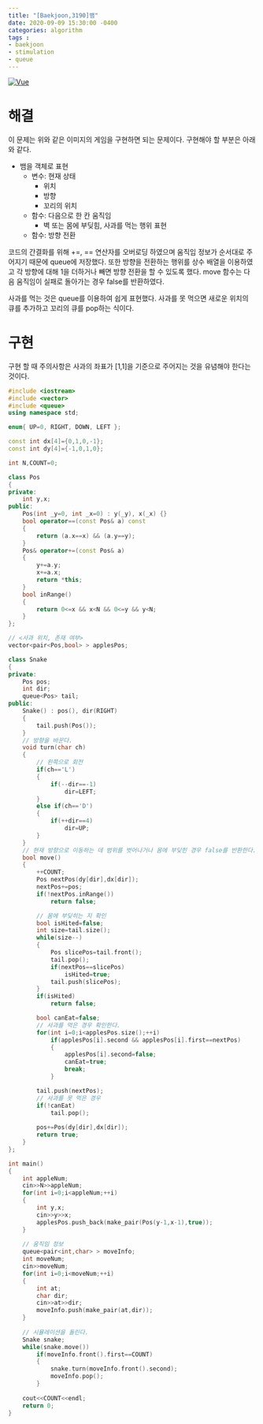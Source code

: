 ```yaml
---
title: "[Baekjoon,3190]뱀"
date: 2020-09-09 15:30:00 -0400
categories: algorithm 
tags :
- baekjoon 
- stimulation
- queue
---
```

[![Vue](https://miro.medium.com/max/700/1*dQzFEaAHwxouaImAuUd3EQ.gif)](https://medium.com/@geekrodion/snake-game-with-javascript-part-2-c88dff6656aa)
# 해결 
이 문제는 위와 같은 이미지의 게임을 구현하면 되는 문제이다. 구현해야 할 부분은 아래와 같다.  
- 뱀을 객체로 표현
  - 변수: 현재 상태
    - 위치
    - 방향 
    - 꼬리의 위치 
  - 함수: 다음으로 한 칸 움직임
    - 벽 또는 몸에 부딪힘, 사과를 먹는 행위 표현 
  - 함수: 방향 전환 

코드의 간결화를 위해 +=, == 연산자를 오버로딩 하였으며 움직임 정보가 순서대로 주어지기 때문에 queue에 저장했다. 
또한 방향을 전환하는 행위를 상수 배열을 이용하였고 각 방향에 대해 1을 더하거나 빼면 방향 전환을 할 수 있도록 했다. 
move 함수는 다음 움직임이 실패로 돌아가는 경우 false를 반환하였다.  

사과를 먹는 것은 queue를 이용하여 쉽게 표현했다. 사과를 못 먹으면 새로운 위치의 큐를 추가하고 꼬리의 큐를 pop하는 식이다. 
# 구현 
구현 할 때 주의사항은 사과의 좌표가 [1,1]을 기준으로 주어지는 것을 유념해야 한다는 것이다.  
```cpp
#include <iostream>
#include <vector>
#include <queue>
using namespace std;

enum{ UP=0, RIGHT, DOWN, LEFT }; 

const int dx[4]={0,1,0,-1};
const int dy[4]={-1,0,1,0};

int N,COUNT=0;

class Pos
{
private:
    int y,x;
public:
    Pos(int _y=0, int _x=0) : y(_y), x(_x) {}
    bool operator==(const Pos& a) const
    {
        return (a.x==x) && (a.y==y);
    }
    Pos& operator+=(const Pos& a)
    {
        y+=a.y;
        x+=a.x;
        return *this;
    }
    bool inRange()
    {
        return 0<=x && x<N && 0<=y && y<N;
    }
};

// <사과 위치, 존재 여부>
vector<pair<Pos,bool> > applesPos;

class Snake
{
private:
    Pos pos;
    int dir;
    queue<Pos> tail;
public:
    Snake() : pos(), dir(RIGHT) 
    {
        tail.push(Pos());
    }
    // 방향을 바꾼다. 
    void turn(char ch)
    {
        // 왼쪽으로 회전 
        if(ch=='L')
        {
            if(--dir==-1)
                dir=LEFT;
        }
        else if(ch=='D')
        {
            if(++dir==4)
                dir=UP;
        }
    }
    // 현재 방향으로 이동하는 데 범위를 벗어나거나 몸에 부딪힌 경우 false를 반환한다. 
    bool move()
    {
        ++COUNT;
        Pos nextPos(dy[dir],dx[dir]);
        nextPos+=pos;
        if(!nextPos.inRange())
            return false;

        // 몸에 부딪히는 지 확인
        bool isHited=false;
        int size=tail.size();
        while(size--)
        {
            Pos slicePos=tail.front();
            tail.pop();
            if(nextPos==slicePos)
                isHited=true;
            tail.push(slicePos);
        }
        if(isHited)
            return false;

        bool canEat=false;
        // 사과를 먹은 경우 확인한다. 
        for(int i=0;i<applesPos.size();++i)
            if(applesPos[i].second && applesPos[i].first==nextPos)
            {
                applesPos[i].second=false;
                canEat=true;
                break;
            }

        tail.push(nextPos);
        // 사과를 못 먹은 경우
        if(!canEat)
            tail.pop();
        
        pos+=Pos(dy[dir],dx[dir]);
        return true;
    }
};

int main()
{
    int appleNum;
    cin>>N>>appleNum;
    for(int i=0;i<appleNum;++i)
    {
        int y,x;
        cin>>y>>x;
        applesPos.push_back(make_pair(Pos(y-1,x-1),true));
    }
    
    // 움직임 정보 
    queue<pair<int,char> > moveInfo;
    int moveNum;
    cin>>moveNum;
    for(int i=0;i<moveNum;++i)
    {
        int at;
        char dir;
        cin>>at>>dir;
        moveInfo.push(make_pair(at,dir));
    }
    
    // 시뮬레이션을 돌린다.
    Snake snake;
    while(snake.move())
        if(moveInfo.front().first==COUNT)
        {
            snake.turn(moveInfo.front().second);
            moveInfo.pop();
        }
    
    cout<<COUNT<<endl;
    return 0;
}
```
